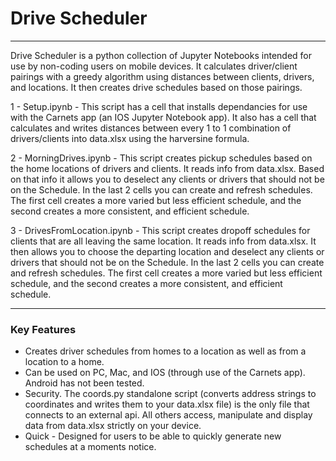 # Drive Scheduler
---
Drive Scheduler is a python collection of Jupyter Notebooks intended for use by non-coding users on mobile devices. It calculates driver/client pairings with a greedy algorithm using distances between clients, drivers, and locations.  It then creates drive schedules based on those pairings.

1 - Setup.ipynb - This script has a cell that installs dependancies for use with the Carnets app (an IOS Jupyter Notebook app). It also has a cell that calculates and writes distances between every 1 to 1 combination of drivers/clients into data.xlsx using the harversine formula.

2 - MorningDrives.ipynb - This script creates pickup schedules based on the home locations of drivers and clients. It reads info from data.xlsx. Based on that info it allows you to deselect any clients or drivers that should not be on the Schedule. In the last 2 cells you can create and refresh schedules. The first cell creates a more varied but less efficient schedule, and the second creates a more consistent, and efficient schedule.

3 - DrivesFromLocation.ipynb - This script creates dropoff schedules for clients that are all leaving the same location. It reads info from data.xlsx. It then allows you to choose the departing location and deselect any clients or drivers that should not be on the Schedule. In the last 2 cells you can create and refresh schedules. The first cell creates a more varied but less efficient schedule, and the second creates a more consistent, and efficient schedule.

---
### Key Features

- Creates driver schedules from homes to a location as well as from a location to a home.
- Can be used on PC, Mac, and IOS (through use of the Carnets app). Android has not been tested.
- Security. The coords.py standalone script (converts address strings to coordinates and writes them to your data.xlsx file) is the only file that connects to an external api. All others access, manipulate and display data from data.xlsx strictly on your device.
- Quick - Designed for users to be able to quickly generate new schedules at a moments notice.